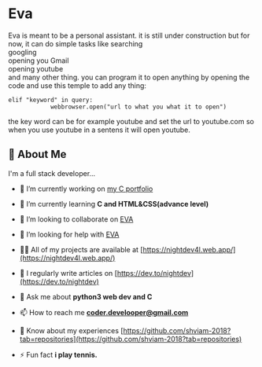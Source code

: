 
# Eva

Eva is meant to be a personal assistant. it is still under construction but for now, it can do simple tasks like 
searching <br>
googling <br>
opening you Gmail <br>
opening youtube <br>
and many other thing. you can program it to open anything by opening the code and use this temple to add any thing:
```
elif "keyword" in query:
            webbrowser.open("url to what you what it to open")
``` 
the key word can be for example youtube and set the url to youtube.com so when you use youtube in a sentens it will open youtube. 


## 🚀 About Me
I'm a full stack developer...

- 🔭 I’m currently working on [my C portfolio](https://github.com/shviam-2018/my-c-portfolio)

- 🌱 I’m currently learning **C and HTML&CSS(advance level)**

- 👯 I’m looking to collaborate on [EVA](https://github.com/shviam-2018/eva)

- 🤝 I’m looking for help with [EVA](https://github.com/shviam-2018/eva)

- 👨‍💻 All of my projects are available at [https://nightdev4l.web.app/](https://nightdev4l.web.app/)

- 📝 I regularly write articles on [https://dev.to/nightdev](https://dev.to/nightdev)

- 💬 Ask me about **python3 web dev and C**

- 📫 How to reach me **coder.develooper@gmail.com**

- 📄 Know about my experiences [https://github.com/shviam-2018?tab=repositories](https://github.com/shviam-2018?tab=repositories)

- ⚡ Fun fact **i play tennis.**

